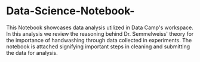 # Data-Science-Notebook-

This Notebook showcases data analysis utilized in Data Camp's workspace. In this analysis we review the reasoning behind Dr. Semmelweiss' theory for the importance of handwashing through data collected in experiments. The notebook is attached signifying important steps in cleaning and submitting the data for analysis.

